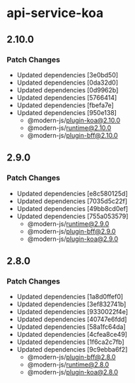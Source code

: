# api-service-koa

## 2.10.0

### Patch Changes

- Updated dependencies [3e0bd50]
- Updated dependencies [0da32d0]
- Updated dependencies [0d9962b]
- Updated dependencies [5766414]
- Updated dependencies [fbefa7e]
- Updated dependencies [950e138]
  - @modern-js/plugin-koa@2.10.0
  - @modern-js/runtime@2.10.0
  - @modern-js/plugin-bff@2.10.0

## 2.9.0

### Patch Changes

- Updated dependencies [e8c580125d]
- Updated dependencies [7035d5c22f]
- Updated dependencies [49bb8cd0ef]
- Updated dependencies [755a053579]
  - @modern-js/runtime@2.9.0
  - @modern-js/plugin-bff@2.9.0
  - @modern-js/plugin-koa@2.9.0

## 2.8.0

### Patch Changes

- Updated dependencies [1a8d0ffef0]
- Updated dependencies [3ef832741b]
- Updated dependencies [9330022f4e]
- Updated dependencies [40747e6fdd]
- Updated dependencies [58a1fc64da]
- Updated dependencies [4cfea8ce49]
- Updated dependencies [1f6ca2c7fb]
- Updated dependencies [9c9ebba6f2]
  - @modern-js/plugin-bff@2.8.0
  - @modern-js/runtime@2.8.0
  - @modern-js/plugin-koa@2.8.0
